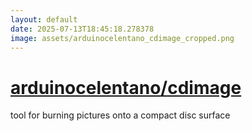 ```yaml
---
layout: default
date: 2025-07-13T18:45:18.278378
image: assets/arduinocelentano_cdimage_cropped.png
---
```


# [arduinocelentano/cdimage](https://github.com/arduinocelentano/cdimage)

tool for burning pictures onto a compact disc surface
